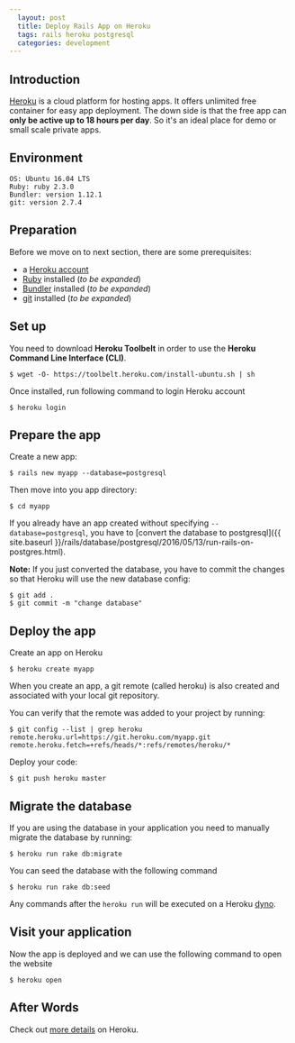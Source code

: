 ```yaml
---
  layout: post
  title: Deploy Rails App on Heroku
  tags: rails heroku postgresql
  categories: development
---
```


## Introduction

[Heroku](https://www.heroku.com/home) is a cloud platform for hosting apps. It offers unlimited free container for easy app deployment. <!--excerpt-->The down side is that the free app can **only be active up to 18 hours per day**. So it's an ideal place for demo or small scale private apps.

## Environment

```
OS: Ubuntu 16.04 LTS
Ruby: ruby 2.3.0
Bundler: version 1.12.1
git: version 2.7.4
```

## Preparation

Before we move on to next section, there are some prerequisites:

* a [Heroku account](https://signup.heroku.com/dc)
* [Ruby](https://www.ruby-lang.org/en/) installed (*to be expanded*)
* [Bundler](http://bundler.io/) installed (*to be expanded*)
* [git](https://git-scm.com/) installed (*to be expanded*)

## Set up

You need to download **Heroku Toolbelt** in order to use the **Heroku Command Line Interface (CLI)**.

```
$ wget -O- https://toolbelt.heroku.com/install-ubuntu.sh | sh
```

Once installed, run following command to login Heroku account

```
$ heroku login
```

## Prepare the app

Create a new app:

```
$ rails new myapp --database=postgresql
```

Then move into you app directory:

```
$ cd myapp
```

If you already have an app created without specifying `--database=postgresql`, you have to [convert the database to postgresql]({{ site.baseurl }}/rails/database/postgresql/2016/05/13/run-rails-on-postgres.html).

**Note:** If you just converted the database, you have to commit the changes so that Heroku will use the new database config:

```
$ git add .
$ git commit -m "change database"
```

## Deploy the app

Create an app on Heroku

```
$ heroku create myapp
```

When you create an app, a git remote (called heroku) is also created and associated with your local git repository.

You can verify that the remote was added to your project by running:

```
$ git config --list | grep heroku
remote.heroku.url=https://git.heroku.com/myapp.git
remote.heroku.fetch=+refs/heads/*:refs/remotes/heroku/*
```

Deploy your code:

```
$ git push heroku master
```

## Migrate the database

If you are using the database in your application you need to manually migrate the database by running:

```
$ heroku run rake db:migrate
```

You can seed the database with the following command

```
$ heroku run rake db:seed
```

Any commands after the `heroku run` will be executed on a Heroku [dyno](https://devcenter.heroku.com/articles/dynos).

##  Visit your application

Now the app is deployed and we can use the following command to open the website

```
$ heroku open
```

## After Words

Check out [more details](https://devcenter.heroku.com/articles/getting-started-with-rails4) on Heroku.
